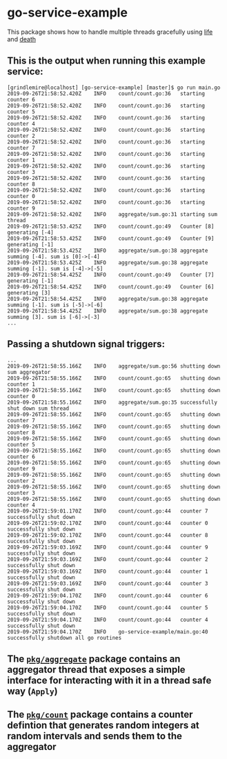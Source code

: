 # go-service-example

This package shows how to handle multiple threads gracefully using [life](https://github.com/vrecan/life) and [death](https://github.com/vrecan/death)

## This is the output when running this example service:

```
[grindlemire@localhost] [go-service-example] [master]$ go run main.go
2019-09-26T21:58:52.420Z	INFO	count/count.go:36	starting counter 6
2019-09-26T21:58:52.420Z	INFO	count/count.go:36	starting counter 5
2019-09-26T21:58:52.420Z	INFO	count/count.go:36	starting counter 4
2019-09-26T21:58:52.420Z	INFO	count/count.go:36	starting counter 2
2019-09-26T21:58:52.420Z	INFO	count/count.go:36	starting counter 7
2019-09-26T21:58:52.420Z	INFO	count/count.go:36	starting counter 1
2019-09-26T21:58:52.420Z	INFO	count/count.go:36	starting counter 3
2019-09-26T21:58:52.420Z	INFO	count/count.go:36	starting counter 8
2019-09-26T21:58:52.420Z	INFO	count/count.go:36	starting counter 0
2019-09-26T21:58:52.420Z	INFO	count/count.go:36	starting counter 9
2019-09-26T21:58:52.420Z	INFO	aggregate/sum.go:31	starting sum thread
2019-09-26T21:58:53.425Z	INFO	count/count.go:49	Counter [8] generating [-4]
2019-09-26T21:58:53.425Z	INFO	count/count.go:49	Counter [9] generating [-1]
2019-09-26T21:58:53.425Z	INFO	aggregate/sum.go:38	aggregate summing [-4]. sum is [0]->[-4]
2019-09-26T21:58:53.425Z	INFO	aggregate/sum.go:38	aggregate summing [-1]. sum is [-4]->[-5]
2019-09-26T21:58:54.425Z	INFO	count/count.go:49	Counter [7] generating [-1]
2019-09-26T21:58:54.425Z	INFO	count/count.go:49	Counter [6] generating [3]
2019-09-26T21:58:54.425Z	INFO	aggregate/sum.go:38	aggregate summing [-1]. sum is [-5]->[-6]
2019-09-26T21:58:54.425Z	INFO	aggregate/sum.go:38	aggregate summing [3]. sum is [-6]->[-3]
...
```
## Passing a shutdown signal triggers:
```
...
2019-09-26T21:58:55.166Z	INFO	aggregate/sum.go:56	shutting down sum aggregator
2019-09-26T21:58:55.166Z	INFO	count/count.go:65	shutting down counter 1
2019-09-26T21:58:55.166Z	INFO	count/count.go:65	shutting down counter 0
2019-09-26T21:58:55.166Z	INFO	aggregate/sum.go:35	successfully shut down sum thread
2019-09-26T21:58:55.166Z	INFO	count/count.go:65	shutting down counter 7
2019-09-26T21:58:55.166Z	INFO	count/count.go:65	shutting down counter 8
2019-09-26T21:58:55.166Z	INFO	count/count.go:65	shutting down counter 5
2019-09-26T21:58:55.166Z	INFO	count/count.go:65	shutting down counter 6
2019-09-26T21:58:55.166Z	INFO	count/count.go:65	shutting down counter 9
2019-09-26T21:58:55.166Z	INFO	count/count.go:65	shutting down counter 2
2019-09-26T21:58:55.166Z	INFO	count/count.go:65	shutting down counter 3
2019-09-26T21:58:55.166Z	INFO	count/count.go:65	shutting down counter 4
2019-09-26T21:59:01.170Z	INFO	count/count.go:44	counter 7 successfully shut down
2019-09-26T21:59:02.170Z	INFO	count/count.go:44	counter 0 successfully shut down
2019-09-26T21:59:02.170Z	INFO	count/count.go:44	counter 8 successfully shut down
2019-09-26T21:59:03.169Z	INFO	count/count.go:44	counter 9 successfully shut down
2019-09-26T21:59:03.169Z	INFO	count/count.go:44	counter 2 successfully shut down
2019-09-26T21:59:03.169Z	INFO	count/count.go:44	counter 1 successfully shut down
2019-09-26T21:59:03.169Z	INFO	count/count.go:44	counter 3 successfully shut down
2019-09-26T21:59:04.170Z	INFO	count/count.go:44	counter 6 successfully shut down
2019-09-26T21:59:04.170Z	INFO	count/count.go:44	counter 5 successfully shut down
2019-09-26T21:59:04.170Z	INFO	count/count.go:44	counter 4 successfully shut down
2019-09-26T21:59:04.170Z	INFO	go-service-example/main.go:40	successfully shutdown all go routines
```


## The [`pkg/aggregate`](./pkg/aggregate) package contains an aggregator thread that exposes a simple interface for interacting with it in a thread safe way (`Apply`)

## The [`pkg/count`](./pkg/count) package contains a counter defintion that generates random integers at random intervals and sends them to the aggregator
